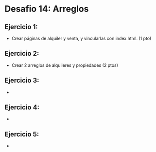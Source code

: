 # Desafio 14: Arreglos 

## Ejercicio 1: 
- Crear páginas de alquiler y venta, y vincularlas con index.html. (1 pto) 

## Ejercicio 2: 
- Crear 2 arreglos de alquileres y propiedades (2 ptos)

## Ejercicio 3: 
-

## Ejercicio 4: 
-

## Ejercicio 5: 
-



